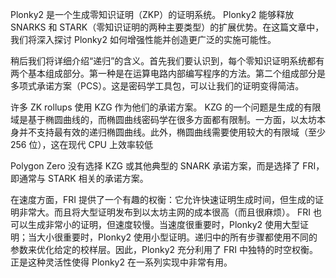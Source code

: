 Plonky2 是一个生成零知识证明（ZKP）的证明系统。 Plonky2 能够释放 SNARKS 和 STARK（零知识证明的两种主要类型）的扩展优势。在这篇文章中，我们将深入探讨 Plonky2 如何增强性能并创造更广泛的实施可能性。

稍后我们将详细介绍“递归”的含义。首先我们要认识到，每个零知识证明系统都有两个基本组成部分。第一种是在运算电路内部编写程序的方法。第二个组成部分是多项式承诺方案（PCS）。这是密码学工具包，可以让我们的证明变得简洁。

许多 ZK rollups 使用 KZG 作为他们的承诺方案。 KZG 的一个问题是生成的有限域是基于椭圆曲线的，而椭圆曲线密码学在很多方面都有限制。一方面，以太坊本身并不支持最有效的递归椭圆曲线。此外，椭圆曲线需要使用较大的有限域（至少 256 位），这在现代 CPU 上效率较低

Polygon Zero 没有选择 KZG 或其他典型的 SNARK 承诺方案，而是选择了 FRI，即通常与 STARK 相关的承诺方案。

在速度方面，FRI 提供了一个有趣的权衡：它允许快速证明生成时间，但生成的证明非常大。而且将大型证明发布到以太坊主网的成本很高（而且很麻烦）。 FRI 也可以生成非常小的证明，但速度较慢。当速度很重要时，Plonky2 使用大型证明；当大小很重要时，Plonky2 使用小型证明。递归中的所有步骤都使用不同的参数来优化给定的校样层。因此，Plonky2 充分利用了 FRI 中独特的时空权衡。正是这种灵活性使得 Plonky2 在一系列实现中非常有用。


